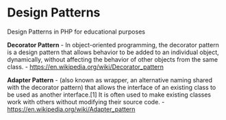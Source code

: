 # Design Patterns
Design Patterns in PHP for educational purposes

**Decorator Pattern** - In object-oriented programming, the decorator pattern is a design pattern that allows behavior to be added to an individual object, dynamically, without affecting the behavior of other objects from the same class. - https://en.wikipedia.org/wiki/Decorator_pattern

**Adapter Pattern** - (also known as wrapper, an alternative naming shared with the decorator pattern) that allows the interface of an existing class to be used as another interface.[1] It is often used to make existing classes work with others without modifying their source code. - https://en.wikipedia.org/wiki/Adapter_pattern